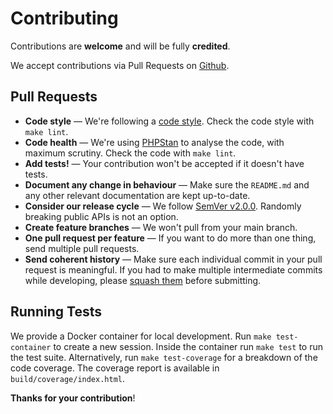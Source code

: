 # Contributing

Contributions are **welcome** and will be fully **credited**.

We accept contributions via Pull Requests on [Github](https://github.com/ICanBoogie/errors).

## Pull Requests

- **Code style** — We're following a [code style][]. Check the code style with `make lint`.
- **Code health** — We're using [PHPStan][] to analyse the code, with maximum scrutiny. Check the code with `make lint`.
- **Add tests!** — Your contribution won't be accepted if it doesn't have tests.
- **Document any change in behaviour** — Make sure the `README.md` and any other relevant documentation are kept
  up-to-date.
- **Consider our release cycle** — We follow [SemVer v2.0.0](http://semver.org/). Randomly breaking public APIs is not
  an option.
- **Create feature branches** — We won't pull from your main branch.
- **One pull request per feature** — If you want to do more than one thing, send multiple pull requests.
- **Send coherent history** — Make sure each individual commit in your pull request is meaningful. If you had to make
  multiple intermediate commits while developing, please [squash them][git-squash] before submitting.

## Running Tests

We provide a Docker container for local development. Run `make test-container` to create a new session. Inside the
container run `make test` to run the test suite. Alternatively, run `make test-coverage` for a breakdown of the code
coverage. The coverage report is available in `build/coverage/index.html`.

**Thanks for your contribution**!


[code style]: phpcs.xml
[git-squash]: http://www.git-scm.com/book/en/v2/Git-Tools-Rewriting-History#Changing-Multiple-Commit-Messages
[PHPStan]: https://phpstan.org/user-guide/getting-started
